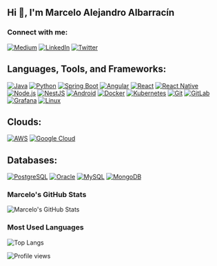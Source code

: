 ## Hi 👋, I'm Marcelo Alejandro Albarracín

### Connect with me:
[![Medium](https://img.shields.io/badge/-Medium-000000?style=flat-square&logo=Medium&logoColor=white)](https://medium.com/@marceloalejandro.albarracin)
[![LinkedIn](https://img.shields.io/badge/-LinkedIn-0077B5?style=flat-square&logo=LinkedIn&logoColor=white)](https://www.linkedin.com/in/marcelo-alejandro-albarracin-bb219125)
[![Twitter](https://img.shields.io/badge/-Twitter-1DA1F2?style=flat-square&logo=Twitter&logoColor=white)](https://your-twitter-url)

## Languages, Tools, and Frameworks:
[![Java](https://img.shields.io/badge/Java-ED8B00?style=for-the-badge&logo=java&logoColor=white)](https://www.java.com)
[![Python](https://img.shields.io/badge/Python-3776AB?style=for-the-badge&logo=python&logoColor=white)](https://www.python.org)
[![Spring Boot](https://img.shields.io/badge/Spring%20Boot-6DB33F?style=for-the-badge&logo=spring-boot&logoColor=white)](https://spring.io/projects/spring-boot)
[![Angular](https://img.shields.io/badge/Angular-DD0031?style=for-the-badge&logo=angular&logoColor=white)](https://angular.io)
[![React](https://img.shields.io/badge/React-20232A?style=for-the-badge&logo=react&logoColor=61DAFB)](https://reactjs.org)
[![React Native](https://img.shields.io/badge/React%20Native-20232A?style=for-the-badge&logo=react&logoColor=61DAFB)](https://reactnative.dev)
[![Node.js](https://img.shields.io/badge/Node.js-339933?style=for-the-badge&logo=nodedotjs&logoColor=white)](https://nodejs.org)
[![NestJS](https://img.shields.io/badge/NestJS-E0234E?style=for-the-badge&logo=nestjs&logoColor=white)](https://nestjs.com)
[![Android](https://img.shields.io/badge/Android-3DDC84?style=for-the-badge&logo=android&logoColor=white)](https://developer.android.com)
[![Docker](https://img.shields.io/badge/Docker-2496ED?style=for-the-badge&logo=docker&logoColor=white)](https://www.docker.com)
[![Kubernetes](https://img.shields.io/badge/Kubernetes-326CE5?style=for-the-badge&logo=kubernetes&logoColor=white)](https://kubernetes.io)
[![Git](https://img.shields.io/badge/Git-F05032?style=for-the-badge&logo=git&logoColor=white)](https://git-scm.com)
[![GitLab](https://img.shields.io/badge/GitLab-330F63?style=for-the-badge&logo=gitlab&logoColor=white)](https://about.gitlab.com)
[![Grafana](https://img.shields.io/badge/Grafana-F46800?style=for-the-badge&logo=grafana&logoColor=white)](https://grafana.com)
[![Linux](https://img.shields.io/badge/Linux-FCC624?style=for-the-badge&logo=linux&logoColor=black)](https://www.linux.org)


## Clouds:
[![AWS](https://img.shields.io/badge/AWS-232F3E?style=for-the-badge&logo=amazon-aws&logoColor=white)](https://aws.amazon.com)
[![Google Cloud](https://img.shields.io/badge/Google%20Cloud-4285F4?style=for-the-badge&logo=google-cloud&logoColor=white)](https://cloud.google.com)

## Databases:
[![PostgreSQL](https://img.shields.io/badge/PostgreSQL-336791?style=for-the-badge&logo=postgresql&logoColor=white)](https://www.postgresql.org)
[![Oracle](https://img.shields.io/badge/Oracle-F80000?style=for-the-badge&logo=oracle&logoColor=white)](https://www.oracle.com/database)
[![MySQL](https://img.shields.io/badge/MySQL-4479A1?style=for-the-badge&logo=mysql&logoColor=white)](https://www.mysql.com)
[![MongoDB](https://img.shields.io/badge/MongoDB-47A248?style=for-the-badge&logo=mongodb&logoColor=white)](https://www.mongodb.com)

### Marcelo's GitHub Stats
![Marcelo's GitHub Stats](https://github-readme-stats.vercel.app/api?username=malbarracin&show_icons=true&theme=dark)

### Most Used Languages
![Top Langs](https://github-readme-stats.vercel.app/api/top-langs/?username=malbarracin&layout=compact&theme=dark)

![Profile views](https://camo.githubusercontent.com/7fd2aa6e1f72f6ee11f08bc644d7744d0252e8843ec81036183f72cd1b3cbfb6/68747470733a2f2f6b6f6d617265762e636f6d2f67687076632f3f757365726e616d653d6d6d6172636f736162266c6162656c3d50726f66696c65253230766965777326636f6c6f723d306537356236267374796c653d666c6174)

